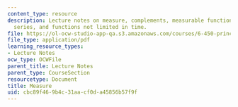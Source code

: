 ```yaml
---
content_type: resource
description: Lecture notes on measure, complements, measurable functions, Fourier
  series, and functions not limited in time.
file: https://ol-ocw-studio-app-qa.s3.amazonaws.com/courses/6-450-principles-of-digital-communication-i-fall-2009/cbc89f469b4c31aacf0da45856b57f9f_MIT6_450F09_slide08.pdf
file_type: application/pdf
learning_resource_types:
- Lecture Notes
ocw_type: OCWFile
parent_title: Lecture Notes
parent_type: CourseSection
resourcetype: Document
title: Measure
uid: cbc89f46-9b4c-31aa-cf0d-a45856b57f9f
---
```

